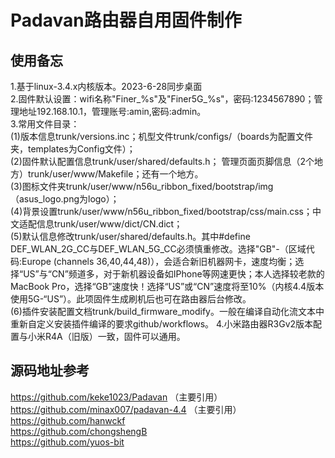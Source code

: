 # Padavan路由器自用固件制作
## 使用备忘
1.基于linux-3.4.x内核版本。2023-6-28同步桌面    
2.固件默认设置：wifi名称"Finer_%s"及"Finer5G_%s"，密码:1234567890；管理地址192.168.10.1，管理账号:amin,密码:admin。  
3.常用文件目录：   
(1)版本信息trunk/versions.inc；机型文件trunk/configs/（boards为配置文件夹，templates为Config文件）；    
(2)固件默认配置信息trunk/user/shared/defaults.h； 管理页面页脚信息（2个地方）trunk/user/www/Makefile；还有一个地方。  
(3)图标文件夹trunk/user/www/n56u_ribbon_fixed/bootstrap/img（asus_logo.png为logo）；   
(4)背景设置trunk/user/www/n56u_ribbon_fixed/bootstrap/css/main.css；中文适配信息trunk/user/www/dict/CN.dict；   
(5)默认信息修改trunk/user/shared/defaults.h。其中#define DEF_WLAN_2G_CC与DEF_WLAN_5G_CC必须慎重修改。选择"GB"-（区域代码:Europe (channels 36,40,44,48)），会适合新旧机器网卡，速度均衡；选择“US”与“CN”频道多，对于新机器设备如IPhone等网速更快；本人选择较老款的MacBook Pro，选择“GB”速度快！选择“US”或“CN”速度将至10%（内核4.4版本使用5G-“US”）。此项固件生成刷机后也可在路由器后台修改。   
(6)插件安装配置文档trunk/build_firmware_modify。一般在编译自动化流文本中重新自定义安装插件编译的要求github/workflows。
4.小米路由器R3Gv2版本配置与小米R4A（旧版）一致，固件可以通用。

## 源码地址参考     
https://github.com/keke1023/Padavan    （主要引用）  
https://github.com/minax007/padavan-4.4   （主要引用）    
https://github.com/hanwckf   
https://github.com/chongshengB    
https://github.com/yuos-bit
